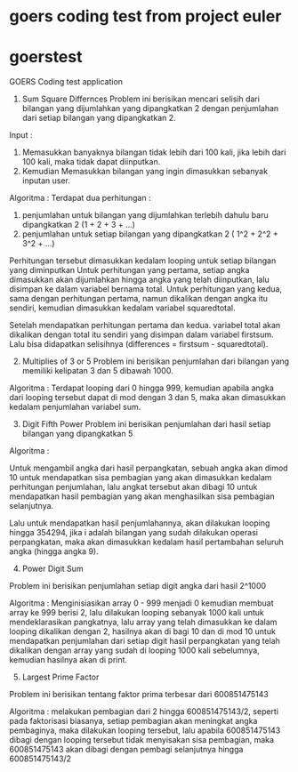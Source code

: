 # goers coding test from project euler
# goerstest
GOERS Coding test application

1. Sum Square Differnces
Problem ini berisikan mencari selisih dari bilangan yang dijumlahkan yang dipangkatkan 2 dengan penjumlahan dari setiap bilangan yang dipangkatkan 2.

Input : 
1. Memasukkan banyaknya bilangan tidak lebih dari 100 kali, jika lebih dari 100 kali, maka tidak dapat diinputkan.
2. Kemudian Memasukkan bilangan yang ingin dimasukkan sebanyak inputan user.

Algoritma :
Terdapat dua perhitungan :
1. penjumlahan untuk bilangan yang dijumlahkan terlebih dahulu baru dipangkatkan 2 (1 + 2 + 3 + ...)
2. penjumlahan untuk setiap bilangan yang dipangkatkan 2 ( 1^2 + 2^2 + 3^2 + ...)

Perhitungan tersebut dimasukkan kedalam looping untuk setiap bilangan yang diminputkan 
Untuk perhitungan yang pertama, setiap angka dimasukkan akan dijumlahkan hingga angka yang telah diinputkan, lalu disimpan ke dalam variabel bernama total.
Untuk perhitungan yang kedua, sama dengan perhitungan pertama, namun dikalikan dengan angka itu sendiri, kemudian dimasukkan kedalam variabel squaredtotal.

Setelah mendapatkan perhitungan pertama dan kedua. variabel total akan dikalikan dengan total itu sendiri yang disimpan dalam variabel firstsum. Lalu bisa didapatkan selisihnya (differences = firstsum - squaredtotal).

2. Multiplies of 3 or 5
Problem ini berisikan penjumlahan dari bilangan yang memiliki kelipatan 3 dan 5 dibawah 1000.

Algoritma :
Terdapat looping dari 0 hingga 999, kemudian apabila angka dari looping tersebut dapat di mod dengan 3 dan 5, maka akan dimasukkan kedalam penjumlahan variabel sum.

3. Digit Fifth Power
Problem ini berisikan penjumlahan dari hasil setiap bilangan yang dipangkatkan 5

Algoritma :

Untuk mengambil angka dari hasil perpangkatan, sebuah angka akan dimod 10 untuk mendapatkan sisa pembagian yang akan dimasukkan kedalam perhitungan penjumlahan, lalu angkat tersebut akan dibagi 10 untuk mendapatkan hasil pembagian yang akan menghasilkan sisa pembagian selanjutnya.

Lalu untuk mendapatkan hasil penjumlahannya, akan dilakukan looping hingga 354294, jika i adalah bilangan yang sudah dilakukan operasi perpangkatan, maka akan dimasukkan kedalam hasil pertambahan seluruh angka (hingga angka 9).

4. Power Digit Sum

Problem ini berisikan penjumlahan setiap digit angka dari hasil 2^1000

Algoritma :
Menginisiasikan array 0 - 999 menjadi 0 kemudian membuat array ke 999 berisi 2, lalu dilakukan looping sebanyak 1000 kali untuk mendeklarasikan pangkatnya, lalu array yang telah dimasukkan ke dalam looping dikalikan dengan 2, hasilnya akan di bagi 10 dan di mod 10 untuk mendapatkan penjumlahan dari setiap digit hasil perpangkatan yang telah dikalikan dengan array yang sudah di looping 1000 kali sebelumnya, kemudian hasilnya akan di print.

5. Largest Prime Factor

Problem ini berisikan tentang faktor prima terbesar dari 600851475143

Algoritma :
melakukan pembagian dari 2 hingga 600851475143/2, seperti pada faktorisasi biasanya, setiap pembagian akan meningkat angka pembaginya, maka dilakukan looping tersebut, lalu apabila 600851475143 dibagi dengan looping tersebut tidak menyisakan sisa pembagian, maka 600851475143 akan dibagi dengan pembagi selanjutnya hingga 600851475143/2

